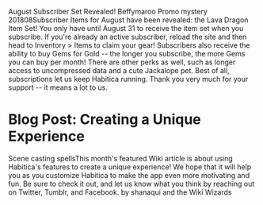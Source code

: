 August Subscriber Set Revealed!
Beffymaroo
Promo mystery 201808Subscriber Items for August have been revealed: the Lava Dragon Item Set! You only have until August 31 to receive the item set when you subscribe. If you're already an active subscriber, reload the site and then head to Inventory > Items to claim your gear!
Subscribers also receive the ability to buy Gems for Gold -- the longer you subscribe, the more Gems you can buy per month! There are other perks as well, such as longer access to uncompressed data and a cute Jackalope pet. Best of all, subscriptions let us keep Habitica running. Thank you very much for your support -- it means a lot to us.

# Blog Post: Creating a Unique Experience
Scene casting spellsThis month's featured Wiki article is about using Habitica's features to create a unique experience! We hope that it will help you as you customize Habitica to make the app even more motivating and fun. Be sure to check it out, and let us know what you think by reaching out on Twitter, Tumblr, and Facebook.
by shanaqui and the Wiki Wizards
